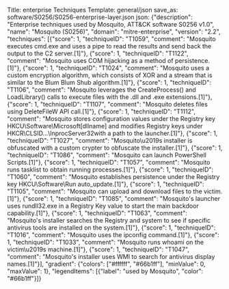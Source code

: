 Title: enterprise Techniques
Template: general/json
save_as: software/S0256/S0256-enterprise-layer.json
json: {"description": "Enterprise techniques used by Mosquito, ATT&CK software S0256 v1.0", "name": "Mosquito (S0256)", "domain": "mitre-enterprise", "version": "2.2", "techniques": [{"score": 1, "techniqueID": "T1059", "comment": "Mosquito executes cmd.exe and uses a pipe to read the results and send back the output to the C2 server.[1]"}, {"score": 1, "techniqueID": "T1122", "comment": "Mosquito uses COM hijacking as a method of persistence.[1]"}, {"score": 1, "techniqueID": "T1024", "comment": "Mosquito uses a custom encryption algorithm, which consists of XOR and a stream that is similar to the Blum Blum Shub algorithm.[1]"}, {"score": 1, "techniqueID": "T1106", "comment": "Mosquito leverages the CreateProcess() and LoadLibrary() calls to execute files with the .dll and .exe extensions.[1]"}, {"score": 1, "techniqueID": "T1107", "comment": "Mosquito deletes files using DeleteFileW API call.[1]"}, {"score": 1, "techniqueID": "T1112", "comment": "Mosquito stores configuration values under the Registry key HKCU\\Software\\Microsoft[dllname] and modifies Registry keys under HKCR\\CLSID...\\InprocServer32with a path to the launcher.[1]"}, {"score": 1, "techniqueID": "T1027", "comment": "Mosquito\u2019s installer is obfuscated with a custom crypter to obfuscate the installer.[1]"}, {"score": 1, "techniqueID": "T1086", "comment": "Mosquito can launch PowerShell Scripts.[1]"}, {"score": 1, "techniqueID": "T1057", "comment": "Mosquito runs tasklist to obtain running processes.[1]"}, {"score": 1, "techniqueID": "T1060", "comment": "Mosquito establishes persistence under the Registry key HKCU\\Software\\Run auto_update.[1]"}, {"score": 1, "techniqueID": "T1105", "comment": "Mosquito can upload and download files to the victim.[1]"}, {"score": 1, "techniqueID": "T1085", "comment": "Mosquito's launcher uses rundll32.exe in a Registry Key value to start the main backdoor capability.[1]"}, {"score": 1, "techniqueID": "T1063", "comment": "Mosquito's installer searches the Registry and system to see if specific antivirus tools are installed on the system.[1]"}, {"score": 1, "techniqueID": "T1016", "comment": "Mosquito uses the ipconfig command.[1]"}, {"score": 1, "techniqueID": "T1033", "comment": "Mosquito runs whoami on the victim\u2019s machine.[1]"}, {"score": 1, "techniqueID": "T1047", "comment": "Mosquito's installer uses WMI to search for antivirus display names.[1]"}], "gradient": {"colors": ["#ffffff", "#66b1ff"], "minValue": 0, "maxValue": 1}, "legendItems": [{"label": "used by Mosquito", "color": "#66b1ff"}]}